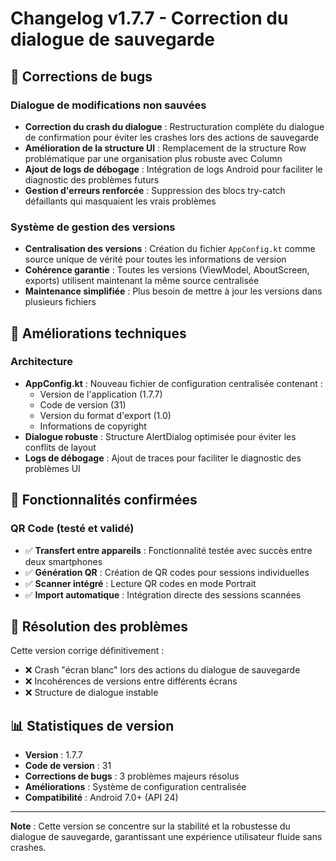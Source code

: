 # Changelog v1.7.7 - Correction du dialogue de sauvegarde

## 🐛 Corrections de bugs

### Dialogue de modifications non sauvées
- **Correction du crash du dialogue** : Restructuration complète du dialogue de confirmation pour éviter les crashes lors des actions de sauvegarde
- **Amélioration de la structure UI** : Remplacement de la structure Row problématique par une organisation plus robuste avec Column
- **Ajout de logs de débogage** : Intégration de logs Android pour faciliter le diagnostic des problèmes futurs
- **Gestion d'erreurs renforcée** : Suppression des blocs try-catch défaillants qui masquaient les vrais problèmes

### Système de gestion des versions
- **Centralisation des versions** : Création du fichier `AppConfig.kt` comme source unique de vérité pour toutes les informations de version
- **Cohérence garantie** : Toutes les versions (ViewModel, AboutScreen, exports) utilisent maintenant la même source centralisée
- **Maintenance simplifiée** : Plus besoin de mettre à jour les versions dans plusieurs fichiers

## 🔧 Améliorations techniques

### Architecture
- **AppConfig.kt** : Nouveau fichier de configuration centralisée contenant :
  - Version de l'application (1.7.7)
  - Code de version (31)
  - Version du format d'export (1.0)
  - Informations de copyright
- **Dialogue robuste** : Structure AlertDialog optimisée pour éviter les conflits de layout
- **Logs de débogage** : Ajout de traces pour faciliter le diagnostic des problèmes UI

## 📱 Fonctionnalités confirmées

### QR Code (testé et validé)
- ✅ **Transfert entre appareils** : Fonctionnalité testée avec succès entre deux smartphones
- ✅ **Génération QR** : Création de QR codes pour sessions individuelles
- ✅ **Scanner intégré** : Lecture QR codes en mode Portrait
- ✅ **Import automatique** : Intégration directe des sessions scannées

## 🎯 Résolution des problèmes

Cette version corrige définitivement :
- ❌ Crash "écran blanc" lors des actions du dialogue de sauvegarde
- ❌ Incohérences de versions entre différents écrans
- ❌ Structure de dialogue instable

## 📊 Statistiques de version

- **Version** : 1.7.7
- **Code de version** : 31
- **Corrections de bugs** : 3 problèmes majeurs résolus
- **Améliorations** : Système de configuration centralisée
- **Compatibilité** : Android 7.0+ (API 24)

---

**Note** : Cette version se concentre sur la stabilité et la robustesse du dialogue de sauvegarde, garantissant une expérience utilisateur fluide sans crashes.